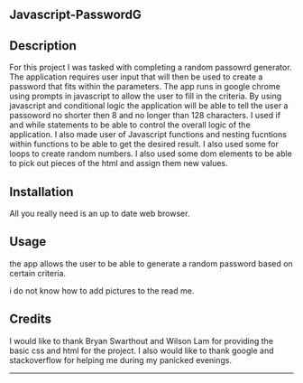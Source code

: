 ## Javascript-PasswordG

## Description
For this project I was tasked with completing a random passowrd generator. The application requires user input that will then be used to create a password that fits within the parameters. The app runs in google chrome using prompts in javascript to allow the user to fill in the criteria. By using javascript and conditional logic the application will be able to tell the user a passoword no shorter then 8 and no longer than 128 characters. I used if and while statements to be able to control the overall logic of the application. I also made user of Javascript functions and nesting fucntions within functions to be able to get the desired result. I also used some for loops to create random numbers. I also used some dom elements to be able to pick out pieces of the html and assign them new values.

## Installation
All you really need is an up to date web browser.

## Usage
the app allows the user to be able to generate a random password based on certain criteria.

i do not know how to add pictures to the read me.

## Credits
I would like to thank Bryan Swarthout and Wilson Lam for providing the basic css and html for the project. I also would like to thank google and stackoverflow for helping me during my panicked evenings.

--------------------------------------------------------------------------------------------------------------------------------------------------------------------------------------------------------------------------------
